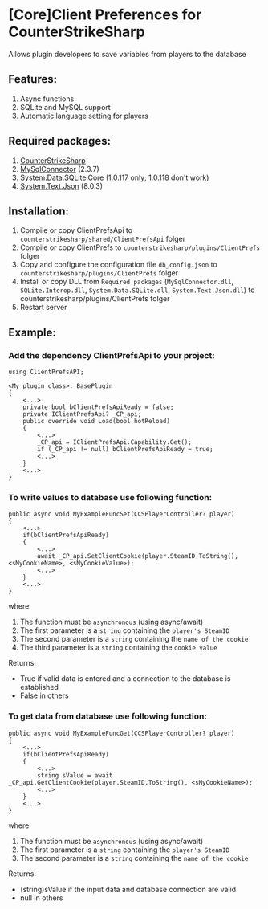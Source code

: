 # [Core]Client Preferences for CounterStrikeSharp
Allows plugin developers to save variables from players to the database

## Features:
1. Async functions
2. SQLite and MySQL support
3. Automatic language setting for players

## Required packages:
1. [CounterStrikeSharp](https://github.com/roflmuffin/CounterStrikeSharp/)
2. [MySqlConnector](https://www.nuget.org/packages/MySqlConnector/2.3.7?_src=template) (2.3.7)
3. [System.Data.SQLite.Core](https://www.nuget.org/packages/System.Data.SQLite.Core/1.0.117?_src=template) (1.0.117 only; 1.0.118 don't work)
4. [System.Text.Json](https://www.nuget.org/packages/System.Text.Json/8.0.3?_src=template) (8.0.3)

## Installation:
1. Compile or copy ClientPrefsApi to `counterstrikesharp/shared/ClientPrefsApi` folger
2. Compile or copy ClientPrefs to `counterstrikesharp/plugins/ClientPrefs` folger
3. Copy and configure the configuration file `db_config.json` to `counterstrikesharp/plugins/ClientPrefs` folger
4. Install or copy DLL from `Required packages` (`MySqlConnector.dll`, `SQLite.Interop.dll`, `System.Data.SQLite.dll`, `System.Text.Json.dll`) to counterstrikesharp/plugins/ClientPrefs folger
5. Restart server

## Example:
### Add the dependency ClientPrefsApi to your project:
```
using ClientPrefsAPI;

<My plugin class>: BasePlugin
{
	<...>
	private bool bClientPrefsApiReady = false;
	private IClientPrefsApi? _CP_api;
	public override void Load(bool hotReload)
	{
		<...>
		_CP_api = IClientPrefsApi.Capability.Get();
		if (_CP_api != null) bClientPrefsApiReady = true;
		<...>
	}
	<...>
}
```

### To write values to database use following function:
```
public async void MyExampleFuncSet(CCSPlayerController? player)
{
	<...>
	if(bClientPrefsApiReady)
	{
		<...>
		await _CP_api.SetClientCookie(player.SteamID.ToString(), <sMyCookieName>, <sMyCookieValue>);
		<...>
	}
	<...>
}
```
where:
1. The function must be `asynchronous` (using async/await)
2. The first parameter is a `string` containing the `player's SteamID`
3. The second parameter is a `string` containing the `name of the cookie`
4. The third parameter is a `string` containing the `cookie value`

Returns:
- True if valid data is entered and a connection to the database is established
- False in others

### To get data from database use following function:
```
public async void MyExampleFuncGet(CCSPlayerController? player)
{
	<...>
	if(bClientPrefsApiReady)
	{
		<...>
		string sValue = await _CP_api.GetClientCookie(player.SteamID.ToString(), <sMyCookieName>);
		<...>
	}
	<...>
}
```
where:
1. The function must be `asynchronous` (using async/await)
2. The first parameter is a `string` containing the `player's SteamID`
3. The second parameter is a `string` containing the `name of the cookie`

Returns:
- (string)sValue if the input data and database connection are valid
- null in others

